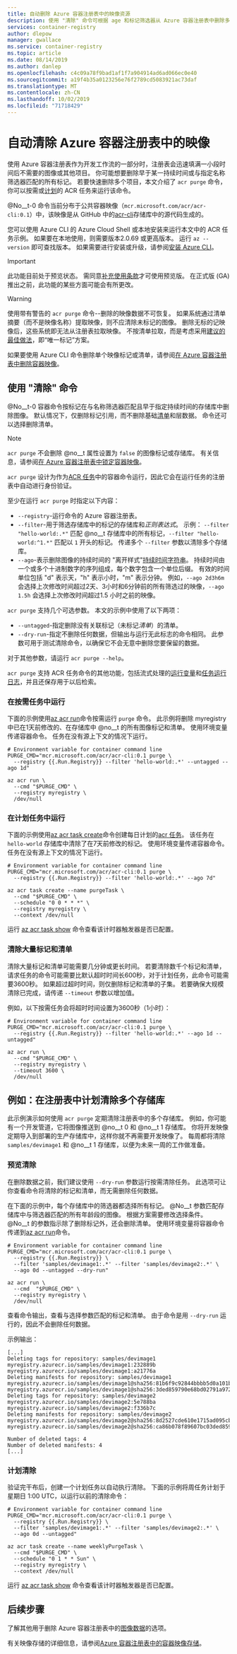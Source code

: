 ```yaml
---
title: 自动删除 Azure 容器注册表中的映像资源
description: 使用 "清除" 命令可根据 age 和标记筛选器从 Azure 容器注册表中删除多个标记和清单，并选择性地计划清除操作。
services: container-registry
author: dlepow
manager: gwallace
ms.service: container-registry
ms.topic: article
ms.date: 08/14/2019
ms.author: danlep
ms.openlocfilehash: c4c09a78f9bad1af1f7a904914ad6ad066ec0e40
ms.sourcegitcommit: a19f4b35a0123256e76f2789cd5083921ac73daf
ms.translationtype: MT
ms.contentlocale: zh-CN
ms.lasthandoff: 10/02/2019
ms.locfileid: "71718429"
---
```

# <a name="automatically-purge-images-from-an-azure-container-registry"></a>自动清除 Azure 容器注册表中的映像

使用 Azure 容器注册表作为开发工作流的一部分时，注册表会迅速填满一小段时间后不需要的图像或其他项目。 你可能想要删除早于某一持续时间或与指定名称筛选器匹配的所有标记。 若要快速删除多个项目，本文介绍了 `acr purge` 命令，你可以按需或[计划](container-registry-tasks-scheduled.md)的 ACR 任务来运行该命令。 

@No__t-0 命令当前分布于公共容器映像（`mcr.microsoft.com/acr/acr-cli:0.1`）中，该映像是从 GitHub 中的[acr-cli](https://github.com/Azure/acr-cli)存储库中的源代码生成的。

您可以使用 Azure CLI 的 Azure Cloud Shell 或本地安装来运行本文中的 ACR 任务示例。 如果要在本地使用，则需要版本2.0.69 或更高版本。 运行 `az --version` 即可查找版本。 如果需要进行安装或升级，请参阅[安装 Azure CLI][azure-cli-install]。 

> [!IMPORTANT]
> 此功能目前处于预览状态。 需同意[补充使用条款][terms-of-use]才可使用预览版。 在正式版 (GA) 推出之前，此功能的某些方面可能会有所更改。

> [!WARNING]
> 使用带有警告的 `acr purge` 命令--删除的映像数据不可恢复。 如果系统通过清单摘要（而不是映像名称）提取映像，则不应清除未标记的图像。 删除无标的记映像后，这些系统即无法从注册表拉取映像。 不按清单拉取，而是考虑采用[建议的最佳做法](container-registry-image-tag-version.md)，即“唯一标记”方案。

如果要使用 Azure CLI 命令删除单个映像标记或清单，请参阅[在 Azure 容器注册表中删除容器映像](container-registry-delete.md)。

## <a name="use-the-purge-command"></a>使用 "清除" 命令

@No__t-0 容器命令按标记在与名称筛选器匹配且早于指定持续时间的存储库中删除图像。 默认情况下，仅删除标记引用，而不删除基础[清单](container-registry-concepts.md#manifest)和层数据。 命令还可以选择删除清单。 

> [!NOTE]
> `acr purge` 不会删除 @no__t 属性设置为 `false` 的图像标记或存储库。 有关信息，请参阅[在 Azure 容器注册表中锁定容器映像](container-registry-image-lock.md)。

`acr purge` 设计为作为[ACR 任务](container-registry-tasks-overview.md)中的容器命令运行，因此它会在运行任务的注册表中自动进行身份验证。 

至少在运行 `acr purge` 时指定以下内容：

* `--registry`-运行命令的 Azure 容器注册表。 
* `--filter`-用于筛选存储库中的标记的存储库和*正则表达式*。 示例： `--filter "hello-world:.*"` 匹配 @no__t 存储库中的所有标记，`--filter "hello-world:^1.*"` 匹配以 `1` 开头的标记。 传递多个 `--filter` 参数以清除多个存储库。
* `--ago`-表示删除图像的持续时间的 "离开样式"[持续时间字符串](https://golang.org/pkg/time/)。 持续时间由一个或多个十进制数字的序列组成，每个数字包含一个单位后缀。 有效的时间单位包括 "d" 表示天，"h" 表示小时，"m" 表示分钟。 例如，`--ago 2d3h6m` 会选择上次修改时间超过2天、3小时和6分钟前的所有筛选过的映像，`--ago 1.5h` 会选择上次修改时间超过1.5 小时之前的映像。

`acr purge` 支持几个可选参数。 本文的示例中使用了以下两项：

* `--untagged`-指定删除没有关联标记（未标记*清单*）的清单。
* `--dry-run`-指定不删除任何数据，但输出与运行无此标志的命令相同。 此参数可用于测试清除命令，以确保它不会无意中删除您要保留的数据。

对于其他参数，请运行 `acr purge --help`。 

`acr purge` 支持 ACR 任务命令的其他功能，包括流式处理的[运行变量](container-registry-tasks-reference-yaml.md#run-variables)和[任务运行日志](container-registry-tasks-overview.md#view-task-logs)，并且还保存用于以后检索。

### <a name="run-in-an-on-demand-task"></a>在按需任务中运行

下面的示例使用[az acr run][az-acr-run]命令按需运行 `purge` 命令。 此示例将删除 myregistry 中已在1天前修改的、在存储库中 @no__t 的所有图像标记和清单。 使用环境变量传递容器命令。 任务在没有源上下文的情况下运行。

```azurecli
# Environment variable for container command line
PURGE_CMD="mcr.microsoft.com/acr/acr-cli:0.1 purge \
  --registry {{.Run.Registry}} --filter 'hello-world:.*' --untagged --ago 1d"

az acr run \
  --cmd "$PURGE_CMD" \
  --registry myregistry \
  /dev/null
```

### <a name="run-in-a-scheduled-task"></a>在计划任务中运行

下面的示例使用[az acr task create][az-acr-task-create]命令创建每日计划的[acr 任务](container-registry-tasks-scheduled.md)。 该任务在 `hello-world` 存储库中清除了在7天前修改的标记。 使用环境变量传递容器命令。 任务在没有源上下文的情况下运行。

```azurecli
# Environment variable for container command line
PURGE_CMD="mcr.microsoft.com/acr/acr-cli:0.1 purge \
  --registry {{.Run.Registry}} --filter 'hello-world:.*' --ago 7d"

az acr task create --name purgeTask \
  --cmd "$PURGE_CMD" \
  --schedule "0 0 * * *" \
  --registry myregistry \
  --context /dev/null
```

运行 [az acr task show][az-acr-task-show] 命令查看该计时器触发器是否已配置。

### <a name="purge-large-numbers-of-tags-and-manifests"></a>清除大量标记和清单

清除大量标记和清单可能需要几分钟或更长时间。 若要清除数千个标记和清单，请求任务的命令可能需要比默认超时时间长600秒，对于计划任务，此命令可能需要3600秒。 如果超过超时时间，则仅删除标记和清单的子集。 若要确保大规模清除已完成，请传递 `--timeout` 参数以增加值。 

例如，以下按需任务会将超时时间设置为3600秒（1小时）：

```azurecli
# Environment variable for container command line
PURGE_CMD="mcr.microsoft.com/acr/acr-cli:0.1 purge \
  --registry {{.Run.Registry}} --filter 'hello-world:.*' --ago 1d --untagged"

az acr run \
  --cmd "$PURGE_CMD" \
  --registry myregistry \
  --timeout 3600 \
  /dev/null
```

## <a name="example-scheduled-purge-of-multiple-repositories-in-a-registry"></a>例如：在注册表中计划清除多个存储库

此示例演示如何使用 `acr purge` 定期清除注册表中的多个存储库。 例如，你可能有一个开发管道，它将图像推送到 @no__t 0 和 @no__t 1 存储库。 你将开发映像定期导入到部署的生产存储库中，这样你就不再需要开发映像了。 每周都将清除 `samples/devimage1` 和 @no__t 1 存储库，以便为未来一周的工作做准备。

### <a name="preview-the-purge"></a>预览清除

在删除数据之前，我们建议使用 `--dry-run` 参数运行按需清除任务。 此选项可让你查看命令将清除的标记和清单，而无需删除任何数据。 

在下面的示例中，每个存储库中的筛选器都选择所有标记。 @No__t 参数匹配存储库中与筛选器匹配的所有年龄段的图像。 根据方案需要修改选择条件。 @No__t 的参数指示除了删除标记外，还会删除清单。 使用环境变量将容器命令传递到[az acr run][az-acr-run]命令。

```azurecli
# Environment variable for container command line
PURGE_CMD="mcr.microsoft.com/acr/acr-cli:0.1 purge \
  --registry {{.Run.Registry}} \
  --filter 'samples/devimage1:.*' --filter 'samples/devimage2:.*' \
  --ago 0d --untagged --dry-run"

az acr run \
  --cmd  "$PURGE_CMD" \
  --registry myregistry \
  /dev/null
```

查看命令输出，查看与选择参数匹配的标记和清单。 由于命令是用 `--dry-run` 运行的，因此不会删除任何数据。

示例输出：

```console
[...]
Deleting tags for repository: samples/devimage1
myregistry.azurecr.io/samples/devimage1:232889b
myregistry.azurecr.io/samples/devimage1:a21776a
Deleting manifests for repository: samples/devimage1
myregistry.azurecr.io/samples/devimage1@sha256:81b6f9c92844bbbb5d0a101b22f7c2a7949e40f8ea90c8b3bc396879d95e788b
myregistry.azurecr.io/samples/devimage1@sha256:3ded859790e68bd02791a972ab0bae727231dc8746f233a7949e40f8ea90c8b3
Deleting tags for repository: samples/devimage2
myregistry.azurecr.io/samples/devimage2:5e788ba
myregistry.azurecr.io/samples/devimage2:f336b7c
Deleting manifests for repository: samples/devimage2
myregistry.azurecr.io/samples/devimage2@sha256:8d2527cde610e1715ad095cb12bc7ed169b60c495e5428eefdf336b7cb7c0371
myregistry.azurecr.io/samples/devimage2@sha256:ca86b078f89607bc03ded859790e68bd02791a972ab0bae727231dc8746f233a

Number of deleted tags: 4
Number of deleted manifests: 4
[...]
```

### <a name="schedule-the-purge"></a>计划清除

验证完干布后，创建一个计划任务以自动执行清除。 下面的示例将周任务计划于星期日 1:00 UTC，以运行以前的清除命令：

```azurecli
# Environment variable for container command line
PURGE_CMD="mcr.microsoft.com/acr/acr-cli:0.1 purge \
  --registry {{.Run.Registry}} \
  --filter 'samples/devimage1:.*' --filter 'samples/devimage2:.*' \
  --ago 0d --untagged"

az acr task create --name weeklyPurgeTask \
  --cmd "$PURGE_CMD" \
  --schedule "0 1 * * Sun" \
  --registry myregistry \
  --context /dev/null
```

运行 [az acr task show][az-acr-task-show] 命令查看该计时器触发器是否已配置。

## <a name="next-steps"></a>后续步骤

了解其他用于删除 Azure 容器注册表中的[图像数据](container-registry-delete.md)的选项。

有关映像存储的详细信息，请参阅[Azure 容器注册表中的容器映像存储](container-registry-storage.md)。

<!-- LINKS - External -->

[terms-of-use]: https://azure.microsoft.com/support/legal/preview-supplemental-terms/

<!-- LINKS - Internal -->
[azure-cli-install]: /cli/azure/install-azure-cli
[az-acr-run]: /cli/azure/acr#az-acr-run
[az-acr-task-create]: /cli/azure/acr/task#az-acr-task-create
[az-acr-task-show]: /cli/azure/acr/task#az-acr-task-show

